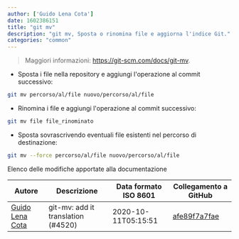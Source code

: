 ```yaml
---
author: ['Guido Lena Cota']
date: 1602386151
title: "git mv"
description: "git mv, Sposta o rinomina file e aggiorna l'indice Git."
categories: "common"
---
```

> Maggiori informazioni: <https://git-scm.com/docs/git-mv>.

- Sposta i file nella repository e aggiungi l'operazione al commit successivo:

```bash
git mv percorso/al/file nuovo/percorso/al/file
```

- Rinomina i file e aggiungi l'operazione al commit successivo:

```bash
git mv file file_rinominato
```

- Sposta sovrascrivendo eventuali file esistenti nel percorso di destinazione:

```bash
git mv --force percorso/al/file nuovo/percorso/al/file
```
Elenco delle modifiche apportate alla documentazione


Autore | Descrizione | Data formato ISO 8601 | Collegamento a GitHub
------|-----|-----|-----
[Guido Lena Cota](mailto:guido.lenacota@gmail.com) | git-mv: add it translation (#4520) | 2020-10-11T05:15:51 | [afe89f7a7fae](https://github.com/tldr-pages/tldr/commit/afe89f7a7fae303f81bd75231ff7effd45dd638e)

